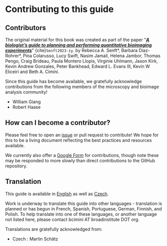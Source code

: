 # Contributing to this guide

## Contributors

The original material for this book was created as part of the paper "[**_A biologist’s guide to planning and performing quantitative bioimaging experiments_**](https://doi.org/10.1371/journal.pbio.3002167)" {cite}`Senft2023-zy`. by Rebecca A. Senft*, Barbara Diaz-Rohrer*, Pina Colarusso, Lucy Swift, Nasim Jamali, Helena Jambor, Thomas Pengo, Craig Brideau, Paula Montero Llopis, Virginie Uhlmann, Jason Kirk, Kevin Andrew Gonzales, Peter Bankhead, Edward L. Evans III, Kevin W Eliceiri and Beth A. Cimini.
	
Since this guide has become available, we gratefully acknowledge contributions from the following members of the microscopy and bioimage analysis community! 
- William Giang
- Robert Haase

## How can I become a contributor?

Please feel free to open an [issue](https://github.com/broadinstitute/MicroscopyForBeginnersReferenceGuide/issues) or pull request to contribute! We hope for this to be a living document reflecting the best practices and resources available.

We currently also offer a [Google Form](https://docs.google.com/forms/d/e/1FAIpQLScWQbemviI2OkvVkeTKUOozAzKNndcZpXIB_nE0qFMl72lqvQ/viewform) for contributions, though note these may be responded to more slowly than direct contributions to the GitHub repository.


## Translation

This guide is available in [English](www.bioimagingguide.org) as well as [Czech](cz.bioimagingguide.org). 

Work is underway to translate this guide into other languages - translation is planned or has begun in French, Spanish, Portuguese, German, Finnish, and Polish. To help translate into one of these languages, or another language not listed here, please contact bcimini AT broadinstitute DOT org.

Translations are gratefully acknowledged from:

- Czech : Martin Schätz